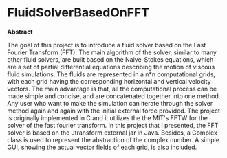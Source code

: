# FluidSolverBasedOnFFT

**Abstract** 

The goal of this project is to introduce a fluid solver based on the Fast Fourier Transform (FFT). The main algorithm of the solver, similar to many other fluid solvers, are built based on the Naive-Stokes equations, which are a set of partial differential equations describing the motion of viscous fluid simulations. The fluids are represented in a n*n computational grids, with each grid having the corresponding horizontal and vertical velocity vectors. The main advantage is that, all the computational process can be made simple and concise, and are concatenated together into one method. Any user who want to make the simulation can iterate through the solver method again and again with the initial external force provided. The project is originally implemented in C and it utilizes the the MIT's FFTW for the solver of the fast fourier transform. In this project that I presented, the FFT solver is based on the Jtransform external jar in Java. Besides, a Complex class is used to represent the abstraction of the complex number. A simple GUI, showing the actual vector fields of each grid, is also included. 
